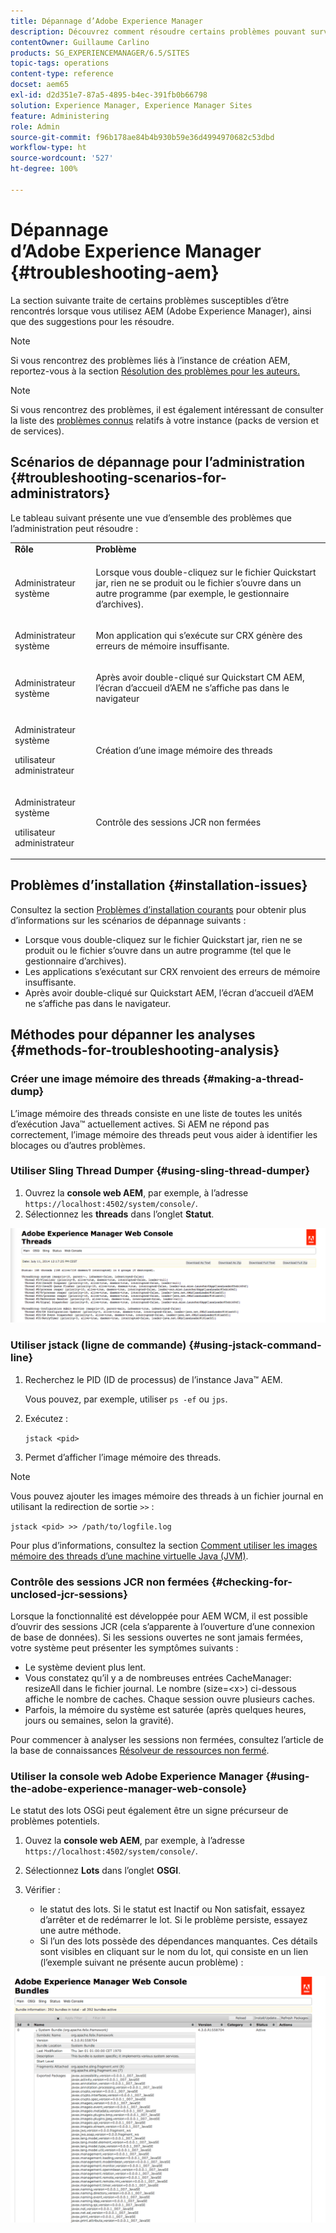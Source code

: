 ```yaml
---
title: Dépannage d’Adobe Experience Manager
description: Découvrez comment résoudre certains problèmes pouvant survenir avec Adobe Experience Manager.
contentOwner: Guillaume Carlino
products: SG_EXPERIENCEMANAGER/6.5/SITES
topic-tags: operations
content-type: reference
docset: aem65
exl-id: d2d351e7-87a5-4895-b4ec-391fb0b66798
solution: Experience Manager, Experience Manager Sites
feature: Administering
role: Admin
source-git-commit: f96b178ae84b4b930b59e36d4994970682c53dbd
workflow-type: ht
source-wordcount: '527'
ht-degree: 100%

---
```


# Dépannage d’Adobe Experience Manager {#troubleshooting-aem}

La section suivante traite de certains problèmes susceptibles d’être rencontrés lorsque vous utilisez AEM (Adobe Experience Manager), ainsi que des suggestions pour les résoudre.

>[!NOTE]
>
>Si vous rencontrez des problèmes liés à l’instance de création AEM, reportez-vous à la section [Résolution des problèmes pour les auteurs.](/help/sites-authoring/troubleshooting.md)

>[!NOTE]
>
>Si vous rencontrez des problèmes, il est également intéressant de consulter la liste des [problèmes connus](/help/release-notes/release-notes.md) relatifs à votre instance (packs de version et de services).

## Scénarios de dépannage pour l’administration {#troubleshooting-scenarios-for-administrators}

Le tableau suivant présente une vue d’ensemble des problèmes que l’administration peut résoudre :

<table>
 <tbody>
  <tr>
   <td><strong>Rôle</strong></td>
   <td><strong>Problème </strong></td>
  </tr>
  <tr>
   <td>Administrateur système</td>
   <td><p>Lorsque vous double-cliquez sur le fichier Quickstart jar, rien ne se produit ou le fichier s’ouvre dans un autre programme (par exemple, le gestionnaire d’archives).</p> </td>
  </tr>
  <tr>
   <td><p>Administrateur système</p> </td>
   <td><p>Mon application qui s’exécute sur CRX génère des erreurs de mémoire insuffisante.</p> </td>
  </tr>
  <tr>
   <td><p>Administrateur système</p> </td>
   <td><p>Après avoir double-cliqué sur Quickstart CM AEM, l’écran d’accueil d’AEM ne s’affiche pas dans le navigateur</p> </td>
  </tr>
  <tr>
   <td><p>Administrateur système</p> <p>utilisateur administrateur</p> </td>
   <td><p>Création d’une image mémoire des threads</p> </td>
  </tr>
  <tr>
   <td><p>Administrateur système</p> <p>utilisateur administrateur</p> </td>
   <td><p>Contrôle des sessions JCR non fermées</p> </td>
  </tr>
 </tbody>
</table>

## Problèmes d’installation {#installation-issues}

Consultez la section [Problèmes d’installation courants](/help/sites-deploying/troubleshooting.md#common-installation-issues) pour obtenir plus d’informations sur les scénarios de dépannage suivants :

* Lorsque vous double-cliquez sur le fichier Quickstart jar, rien ne se produit ou le fichier s’ouvre dans un autre programme (tel que le gestionnaire d’archives).
* Les applications s’exécutant sur CRX renvoient des erreurs de mémoire insuffisante.
* Après avoir double-cliqué sur Quickstart AEM, l’écran d’accueil d’AEM ne s’affiche pas dans le navigateur.

## Méthodes pour dépanner les analyses {#methods-for-troubleshooting-analysis}

### Créer une image mémoire des threads {#making-a-thread-dump}

L’image mémoire des threads consiste en une liste de toutes les unités d’exécution Java™ actuellement actives. Si AEM ne répond pas correctement, l’image mémoire des threads peut vous aider à identifier les blocages ou d’autres problèmes.

### Utiliser Sling Thread Dumper {#using-sling-thread-dumper}

1. Ouvrez la **console web AEM**, par exemple, à l’adresse `https://localhost:4502/system/console/`.
1. Sélectionnez les **threads** dans l’onglet **Statut**.

![screen_shot_2012-02-13at43925pm](assets/screen_shot_2012-02-13at43925pm.png)

### Utiliser jstack (ligne de commande) {#using-jstack-command-line}

1. Recherchez le PID (ID de processus) de l’instance Java™ AEM.

   Vous pouvez, par exemple, utiliser `ps -ef` ou `jps`.

1. Exécutez :

   `jstack <pid>`

1. Permet d’afficher l’image mémoire des threads.

>[!NOTE]
>
>Vous pouvez ajouter les images mémoire des threads à un fichier journal en utilisant la redirection de sortie `>>` :
>
>`jstack <pid> >> /path/to/logfile.log`

Pour plus d’informations, consultez la section [Comment utiliser les images mémoire des threads d’une machine virtuelle Java (JVM)](https://experienceleague.adobe.com/fr/docs/experience-cloud-kcs/kbarticles/ka-17452).

### Contrôle des sessions JCR non fermées {#checking-for-unclosed-jcr-sessions}

Lorsque la fonctionnalité est développée pour AEM WCM, il est possible d’ouvrir des sessions JCR (cela s’apparente à l’ouverture d’une connexion de base de données). Si les sessions ouvertes ne sont jamais fermées, votre système peut présenter les symptômes suivants :

* Le système devient plus lent.
* Vous constatez qu’il y a de nombreuses entrées CacheManager: resizeAll dans le fichier journal. Le nombre (size=&lt;x>) ci-dessous affiche le nombre de caches. Chaque session ouvre plusieurs caches.
* Parfois, la mémoire du système est saturée (après quelques heures, jours ou semaines, selon la gravité).

Pour commencer à analyser les sessions non fermées, consultez l’article de la base de connaissances [Résolveur de ressources non fermé](https://experienceleague.adobe.com/fr/docs/experience-cloud-kcs/kbarticles/ka-23761).

### Utiliser la console web Adobe Experience Manager {#using-the-adobe-experience-manager-web-console}

Le statut des lots OSGi peut également être un signe précurseur de problèmes potentiels.

1. Ouvez la **console web AEM**, par exemple, à l’adresse `https://localhost:4502/system/console/`.
1. Sélectionnez **Lots** dans l’onglet **OSGI**.
1. Vérifier :

   * le statut des lots. Si le statut est Inactif ou Non satisfait, essayez d’arrêter et de redémarrer le lot. Si le problème persiste, essayez une autre méthode.
   * Si l’un des lots possède des dépendances manquantes. Ces détails sont visibles en cliquant sur le nom du lot, qui consiste en un lien (l’exemple suivant ne présente aucun problème) :

![screen_shot_2012-02-13at44706pm](assets/screen_shot_2012-02-13at44706pm.png)
